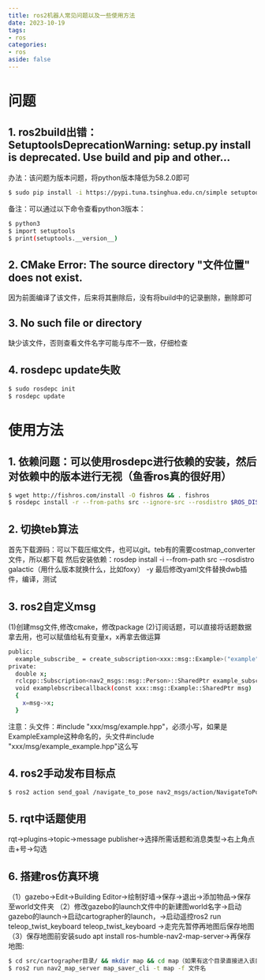 ```yaml
---
title: ros2机器人常见问题以及一些使用方法
date: 2023-10-19
tags:
- ros
categories:
- ros
aside: false
---
```


# 问题

## 1. ros2build出错：SetuptoolsDeprecationWarning: setup.py install is deprecated. Use build and pip and other...

办法：该问题为版本问题，将python版本降低为58.2.0即可
``` bash
$ sudo pip install -i https://pypi.tuna.tsinghua.edu.cn/simple setuptools==58.2.0 --upgrade
```

备注：可以通过以下命令查看python3版本：
``` bash
$ python3
$ import setuptools
$ print(setuptools.__version__)
```

## 2. CMake Error: The source directory "文件位置" does not exist.

因为前面编译了该文件，后来将其删除后，没有将build中的记录删除，删除即可

## 3. No such file or directory

缺少该文件，否则查看文件名字可能与库不一致，仔细检查

## 4. rosdepc update失败

``` bash
$ sudo rosdepc init
$ rosdepc update
```

# 使用方法

## 1. 依赖问题：可以使用rosdepc进行依赖的安装，然后对依赖中的版本进行无视（鱼香ros真的很好用）

``` bash
$ wget http://fishros.com/install -O fishros && . fishros
$ rosdepc install -r --from-paths src --ignore-src --rosdistro $ROS_DISTRO -y
```
## 2. 切换teb算法

首先下载源码：可以下载压缩文件，也可以git。teb有的需要costmap_converter文件，所以都下载
然后安装依赖：rosdep install -i --from-path src --rosdistro galactic（用什么版本就换什么，比如foxy） -y
最后修改yaml文件替换dwb插件，编译，测试

## 3. ros2自定义msg

(1)创建msg文件,修改cmake，修改package
(2)订阅话题，可以直接将话题数据拿去用，也可以赋值给私有变量x，x再拿去做运算
``` bash
public:
  example_subscribe_ = create_subscription<xxx::msg::Example>("example", 10, std::bind(&类名::examplesubscribecallback, this, std::placeholders::_1));
private:
  double x;
  rclcpp::Subscription<nav2_msgs::msg::Person>::SharedPtr example_subscribe_;
  void examplebscribecallback(const xxx::msg::Example::SharedPtr msg)
  {
    x=msg->x;
  }
```
注意：头文件：#include "xxx/msg/example.hpp"，必须小写，如果是ExampleExample这种命名的，头文件#include "xxx/msg/example_example.hpp"这么写

## 4. ros2手动发布目标点

``` bash
$ ros2 action send_goal /navigate_to_pose nav2_msgs/action/NavigateToPose "{pose: {header: {frame_id: 'map'},pose: {position: {x: 0.0,y: 0.0},orientation: {w: 1.0}}}}"
```

## 5. rqt中话题使用

rqt->plugins->topic->message publisher->选择所需话题和消息类型->右上角点击+号->勾选

## 6. 搭建ros仿真环境

（1）gazebo->Edit->Building Editor->绘制好墙->保存->退出->添加物品->保存至world文件夹
（2）修改gazebo的launch文件中的新建图world名字->启动gazebo的launch->启动cartographer的launch，->启动遥控ros2 run teleop_twist_keyboard teleop_twist_keyboard ->走完先暂停再地图后保存地图
（3）保存地图前安装sudo apt install ros-humble-nav2-map-server->再保存地图:
``` bash
$ cd src/cartographer目录/ && mkdir map && cd map（如果有这个目录直接进入该目录，然后运行下面的程序）
$ ros2 run nav2_map_server map_saver_cli -t map -f 文件名
```
